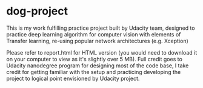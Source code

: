 # dog-project
This is my work fulfilling practice project built by Udacity team, designed to practice deep learning algorithm for computer vision with elements of Transfer learning, re-using popular network architectures (e.g. Xception)

Please refer to report.html for HTML version (you would need to download it on your computer to view as it's slightly over 5 MB). 
Full credit goes to Udacity nanodegree program for designing most of the code base, I take credit for getting familiar with the setup and practicing developing the project to logical point envisioned by Udacity project.

